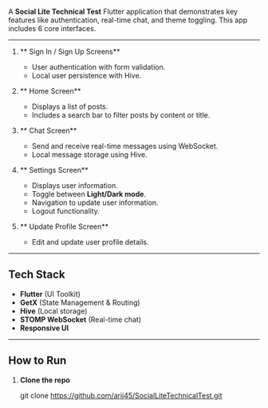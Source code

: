 
A **Social Lite Technical Test** Flutter application that demonstrates key features like authentication, real-time chat, and theme toggling. This app includes 6 core interfaces.

---


1. **  Sign In / Sign Up Screens**
   - User authentication with form validation.
   - Local user persistence with Hive.

2. ** Home Screen**
   - Displays a list of posts.
   - Includes a search bar to filter posts by content or title.

3. ** Chat Screen**
   - Send and receive real-time messages using WebSocket.
   - Local message storage using Hive.

4. ** Settings Screen**
   - Displays user information.
   - Toggle between **Light/Dark mode**.
   - Navigation to update user information.
   - Logout functionality.

5. ** Update Profile Screen**
   - Edit and update user profile details.

---

## Tech Stack

- **Flutter** (UI Toolkit)
- **GetX** (State Management & Routing)
- **Hive** (Local storage)
- **STOMP WebSocket** (Real-time chat)
- **Responsive UI** 

---

##  How to Run

1. **Clone the repo**
   
   git clone https://github.com/arij45/SocialLiteTechnicalTest.git


